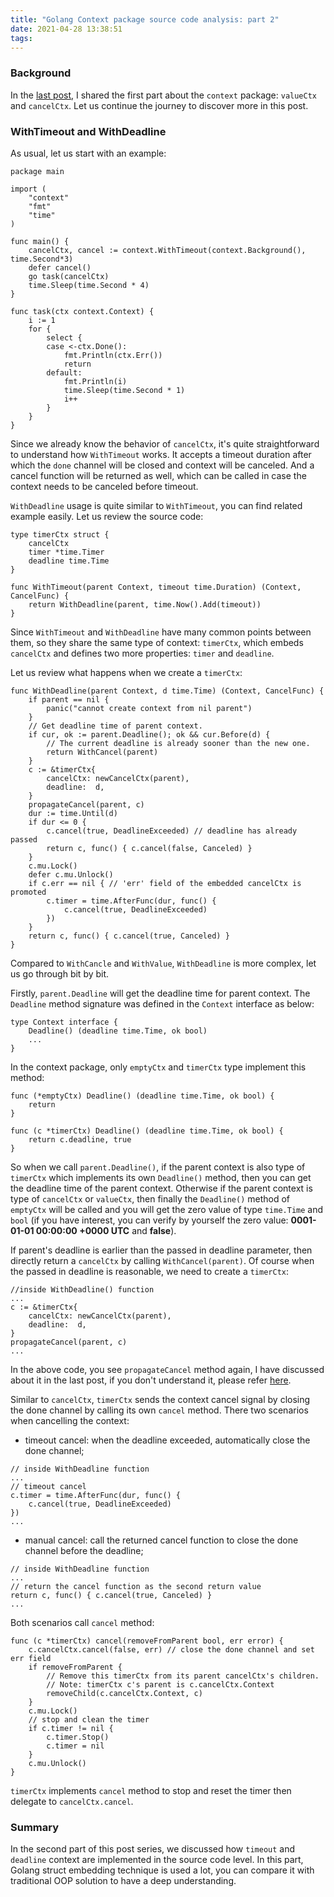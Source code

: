 ```yaml
---
title: "Golang Context package source code analysis: part 2"
date: 2021-04-28 13:38:51
tags:
---
```


### Background

In the [last post](https://baoqger.github.io/2021/04/26/golang-context-source-code/), I shared the first part about the `context` package: `valueCtx` and `cancelCtx`. Let us continue the journey to discover more in this post. 


### WithTimeout and WithDeadline 

As usual, let us start with an example: 
```golang
package main

import (
    "context"
    "fmt"
    "time"
)

func main() {
    cancelCtx, cancel := context.WithTimeout(context.Background(), time.Second*3)
    defer cancel()
    go task(cancelCtx)
    time.Sleep(time.Second * 4)
}

func task(ctx context.Context) {
    i := 1
    for {
        select {
        case <-ctx.Done():
            fmt.Println(ctx.Err())
            return
        default:
            fmt.Println(i)
            time.Sleep(time.Second * 1)
            i++
        }
    }
}
```
Since we already know the behavior of `cancelCtx`, it's quite straightforward to understand how `WithTimeout` works. It accepts a timeout duration after which the `done` channel will be closed and context will be canceled. And a cancel function will be returned as well, which can be called in case the context needs to be canceled before timeout. 

`WithDeadline` usage is quite similar to `WithTimeout`, you can find related example easily. Let us review the source code:

```golang
type timerCtx struct {
	cancelCtx
	timer *time.Timer 
	deadline time.Time
}

func WithTimeout(parent Context, timeout time.Duration) (Context, CancelFunc) {
	return WithDeadline(parent, time.Now().Add(timeout))
}
```
Since `WithTimeout` and `WithDeadline` have many common points between them, so they share the same type of context: `timerCtx`, which embeds `cancelCtx` and defines two more properties: `timer` and `deadline`. 

Let us review what happens when we create a `timerCtx`:
```golang
func WithDeadline(parent Context, d time.Time) (Context, CancelFunc) {
	if parent == nil {
		panic("cannot create context from nil parent")
	}
	// Get deadline time of parent context. 
	if cur, ok := parent.Deadline(); ok && cur.Before(d) {
		// The current deadline is already sooner than the new one.
		return WithCancel(parent)
	}
	c := &timerCtx{
		cancelCtx: newCancelCtx(parent),
		deadline:  d,
	}
	propagateCancel(parent, c)
	dur := time.Until(d)
	if dur <= 0 {
		c.cancel(true, DeadlineExceeded) // deadline has already passed
		return c, func() { c.cancel(false, Canceled) }
	}
	c.mu.Lock()
	defer c.mu.Unlock()
	if c.err == nil { // 'err' field of the embedded cancelCtx is promoted 
		c.timer = time.AfterFunc(dur, func() {
			c.cancel(true, DeadlineExceeded)
		})
	}
	return c, func() { c.cancel(true, Canceled) }
}
```
Compared to `WithCancle` and `WithValue`, `WithDeadline` is more complex, let us go through bit by bit.

Firstly, `parent.Deadline` will get the deadline time for parent context. The `Deadline` method signature was defined in the `Context` interface as below:

```golang
type Context interface {
	Deadline() (deadline time.Time, ok bool)
	...
}
```

In the context package, only `emptyCtx` and `timerCtx` type implement this method:

```golang
func (*emptyCtx) Deadline() (deadline time.Time, ok bool) {
	return
}

func (c *timerCtx) Deadline() (deadline time.Time, ok bool) {
	return c.deadline, true
}
```

So when we call `parent.Deadline()`, if the parent context is also type of `timerCtx` which implements its own `Deadline()` method, then you can get the deadline time of the parent context. Otherwise if the parent context is type of `cancelCtx` or `valueCtx`, then finally the `Deadline()` method of `emptyCtx` will be called and you will get the zero value of type `time.Time` and `bool` (if you have interest, you can verify by yourself the zero value: **0001-01-01 00:00:00 +0000 UTC** and **false**).  

If parent's deadline is earlier than the passed in deadline parameter, then directly return a `cancelCtx` by calling `WithCancel(parent)`. Of course when the passed in deadline is reasonable, we need to create a `timerCtx`: 

```golang
//inside WithDeadline() function
...
c := &timerCtx{
	cancelCtx: newCancelCtx(parent),
	deadline:  d,
}
propagateCancel(parent, c)
...
```
In the above code, you see `propagateCancel` method again, I have discussed about it in the last post, if you don't understand it, please refer [here](https://baoqger.github.io/2021/04/26/golang-context-source-code/).

Similar to `cancelCtx`, `timerCtx` sends the context cancel signal by closing the done channel by calling its own `cancel` method. There two scenarios when cancelling the context:
 - timeout cancel: when the deadline exceeded, automatically close the done channel; 

```golang
// inside WithDeadline function
...
// timeout cancel
c.timer = time.AfterFunc(dur, func() {
	c.cancel(true, DeadlineExceeded)
})
...
```
 - manual cancel: call the returned cancel function to close the done channel before the deadline;
```golang
// inside WithDeadline function
...
// return the cancel function as the second return value
return c, func() { c.cancel(true, Canceled) }
...
```

Both scenarios call `cancel` method: 

```golang
func (c *timerCtx) cancel(removeFromParent bool, err error) {
	c.cancelCtx.cancel(false, err) // close the done channel and set err field
	if removeFromParent {
		// Remove this timerCtx from its parent cancelCtx's children.
		// Note: timerCtx c's parent is c.cancelCtx.Context
		removeChild(c.cancelCtx.Context, c)
	}
	c.mu.Lock()
	// stop and clean the timer
	if c.timer != nil {
		c.timer.Stop()
		c.timer = nil
	}
	c.mu.Unlock()
}
```
`timerCtx` implements `cancel` method to stop and reset the timer then delegate to `cancelCtx.cancel`. 

### Summary

In the second part of this post series, we discussed how `timeout` and `deadline` context are implemented in the source code level. In this part, Golang struct embedding technique is used a lot, you can compare it with traditional OOP solution to have a deep understanding.





